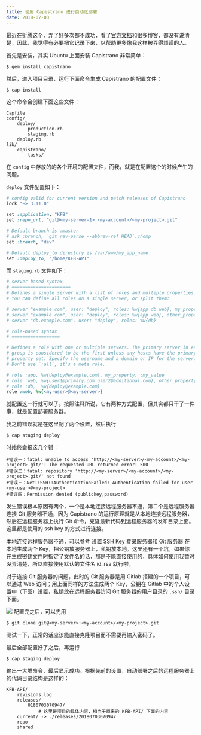 ```yaml
---
title: 使用 Capistrano 进行自动化部署
date: 2018-07-03
---
```


最近在折腾这个，弄了好多次都不成功，看了[官方文档](https://capistranorb.com/)和很多博客，都没有说清楚，因此，我觉得有必要把它记录下来，以帮助更多像我这样被弄得烦躁的人。

首先是安装，其实 Ubuntu 上面安装 Capistrano 非常简单：
``` shell
$ gem install capistrano
```

然后，进入项目目录，运行下面命令生成 Capistrano 的配置文件：
``` shell
$ cap install
```
这个命令会创建下面这些文件：
``` shell
Capfile
config/
    deploy/
        production.rb
        staging.rb
    deploy.rb
lib/
    capistrano/
        tasks/
```
在 `config` 中存放的的各个环境的配置文件，而我，就是在配置这个的时候产生的问题。

`deploy` 文件配置如下：
``` ruby
# config valid for current version and patch releases of Capistrano
lock "~> 3.11.0"

set :application, "KFB"
set :repo_url, "git@<my-server-1>:<my-account>/<my-project>.git"

# Default branch is :master
# ask :branch, `git rev-parse --abbrev-ref HEAD`.chomp
set :branch, "dev"

# Default deploy_to directory is /var/www/my_app_name
set :deploy_to, "/home/KFB-API"
```
而 `staging.rb` 文件如下：
``` ruby
# server-based syntax
# ======================
# Defines a single server with a list of roles and multiple properties.
# You can define all roles on a single server, or split them:

# server "example.com", user: "deploy", roles: %w{app db web}, my_property: :my_value
# server "example.com", user: "deploy", roles: %w{app web}, other_property: :other_value
# server "db.example.com", user: "deploy", roles: %w{db}

# role-based syntax
# ==================

# Defines a role with one or multiple servers. The primary server in each
# group is considered to be the first unless any hosts have the primary
# property set. Specify the username and a domain or IP for the server.
# Don't use `:all`, it's a meta role.

# role :app, %w{deploy@example.com}, my_property: :my_value
# role :web, %w{user1@primary.com user2@additional.com}, other_property: :other_value
# role :db,  %w{deploy@example.com}
role :web, %w{<my-user>@<my-server>}
```
就配置这一行就可以了。按照注释所说，它有两种方式配置，但其实都只干了一件事，就是配置部署服务器。

我之前错误就是在这里配了两个设置，然后执行
``` shell
$ cap staging deploy
```
时始终会报这几个错：

``` shell
#错误一：fatal: unable to access 'http://<my-server>/<my-account>/<my-project>.git/': The requested URL returned error: 500
#错误二：fatal: repository 'http://<my-server>/<my-account>/<my-project>.git/' not found
#错误三：Net::SSH::AuthenticationFailed: Authentication failed for user <my-user>@<my-project>
#错误四：Permission denied (publickey,password)
```

发生错误根本原因有两个，一个是本地连接远程服务器不通，第二个是远程服务器连接 Git 服务器不通，因为 Capistrano 的运行原理就是从本地连接远程服务器，然后在远程服务器上执行 Git 命令，克隆最新代码到远程服务器的发布目录上面。这里都是使用的 ssh key 的方式进行连接。

本地连接远程服务器不通，可以参考 [设置 SSH Key 登录服务器和 Git 服务器](http://feiffy.cc/ssh-key-login-server-and-git) 在本地生成两个 Key，把公钥放服务器上，私钥放本地。这里还有一个坑，如果你在生成密钥文件时指定了文件名的话，那是不能直接使用的，具体如何使用我暂时没弄清楚，所以直接使用默认的文件名 id_rsa 就行啦。

对于连接 Git 服务器的问题，此时的 Git 服务器是用 Gitlab 搭建的一个项目，可以通过 Web 访问；用上面同样的方法生成两个 Key，公钥在 Gitlab 中的个人设置中（下图）设置，私钥放在远程服务器访问 Git 服务器的用户目录的 `.ssh/` 目录下面。

![](8d0de9fe3ea38da0c0bc069bf015ab96.png)
配置完之后，可以先用

``` shell
$ git clone git@<my-server>:<my-account>/<my-project>.git 
```

测试一下，正常的话应该能直接克隆项目而不需要再输入密码了。

最后全部配置好了之后，再运行

``` shell
$ cap staging deploy
```

输出一大堆命令，最后显示成功。根据先前的设置，自动部署之后的远程服务器上的代码目录结构是这样的：

``` shell
KFB-API/
    revisions.log
    releases/
        0180703070947/
            # 这里是项目的具体内容，相当于原来的 KFB-API/ 下面的内容
    current/ -> ./releases/20180703070947
    repo
    shared
```